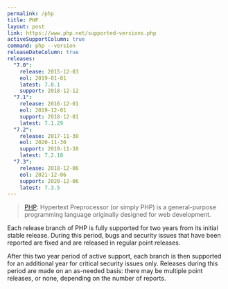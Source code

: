 ```yaml
---
permalink: /php
title: PHP
layout: post
link: https://www.php.net/supported-versions.php
activeSupportColumn: true
command: php --version
releaseDateColumn: true
releases:
  "7.0":
    release: 2015-12-03
    eol: 2019-01-01
    latest: 7.0.1
    support: 2018-12-12
  "7.1":
    release: 2016-12-01
    eol: 2019-12-01
    support: 2018-12-01
    latest: 7.1.29
  "7.2":
    release: 2017-11-30
    eol: 2020-11-30
    support: 2019-11-30
    latest: 7.2.18
  "7.3":
    release: 2018-12-06
    eol: 2021-12-06
    support: 2020-12-06
    latest: 7.3.5
---
```


> [PHP](https://www.php.net/): Hypertext Preprocessor (or simply PHP) is a general-purpose programming language originally designed for web development.

Each release branch of PHP is fully supported for two years from its initial stable release. During this period, bugs and security issues that have been reported are fixed and are released in regular point releases.

After this two year period of active support, each branch is then supported for an additional year for critical security issues only. Releases during this period are made on an as-needed basis: there may be multiple point releases, or none, depending on the number of reports.
